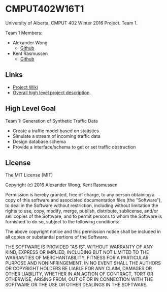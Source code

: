 # CMPUT402W16T1
University of Alberta, CMPUT 402 Winter 2016 Project. Team 1.

Team 1 Members:
* Alexander Wong
  * [Github](https://github.com/awwong1)
* Kent Rasmussen
  * [Github](https://github.com/earthiverse)
  
## Links
* [Project Wiki](https://github.com/cmput402w2016/CMPUT402W16T1/wiki)
* [Overall high level project description](/CMPUT402%20Project.pdf).

## High Level Goal
Team 1: Generation of Synthetic Traffic Data
* Create a traffic model based on statistics
* Simulate a stream of incoming traffic data
* Design database schema
* Provide a interface/schema to get or set traffic obstruction

## License

The MIT License (MIT)

Copyright (c) 2016 Alexander Wong, Kent Rasmussen

Permission is hereby granted, free of charge, to any person obtaining a copy
of this software and associated documentation files (the "Software"), to deal
in the Software without restriction, including without limitation the rights
to use, copy, modify, merge, publish, distribute, sublicense, and/or sell
copies of the Software, and to permit persons to whom the Software is
furnished to do so, subject to the following conditions:

The above copyright notice and this permission notice shall be included in all
copies or substantial portions of the Software.

THE SOFTWARE IS PROVIDED "AS IS", WITHOUT WARRANTY OF ANY KIND, EXPRESS OR
IMPLIED, INCLUDING BUT NOT LIMITED TO THE WARRANTIES OF MERCHANTABILITY,
FITNESS FOR A PARTICULAR PURPOSE AND NONINFRINGEMENT. IN NO EVENT SHALL THE
AUTHORS OR COPYRIGHT HOLDERS BE LIABLE FOR ANY CLAIM, DAMAGES OR OTHER
LIABILITY, WHETHER IN AN ACTION OF CONTRACT, TORT OR OTHERWISE, ARISING FROM,
OUT OF OR IN CONNECTION WITH THE SOFTWARE OR THE USE OR OTHER DEALINGS IN THE
SOFTWARE.
